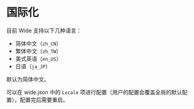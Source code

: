 # 国际化

目前 Wide 支持以下几种语言：

* 简体中文（`zh_CN`）
* 繁体中文（`zh_TW`）
* 美式英语（`en_US`）
* 日语（`ja_JP`）

默认为简体中文。

可以在 wide.json 中的 `Locale` 项进行配置（用户的配置会覆盖全局的默认配置），配置完后需要重启。

